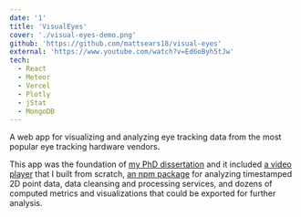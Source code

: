 ```yaml
---
date: '1'
title: 'VisualEyes'
cover: './visual-eyes-demo.png'
github: 'https://github.com/mattsears18/visual-eyes'
external: 'https://www.youtube.com/watch?v=Ed6oByh5tJw'
tech:
  - React
  - Meteor
  - Vercel
  - Plotly
  - jStat
  - MongoDB
---
```


A web app for visualizing and analyzing eye tracking data from the most popular eye tracking hardware vendors.

This app was the foundation of [my PhD dissertation](https://www.researchgate.net/publication/343178511_Advanced_Eye_Tracking_Analysis_for_Investigating_Construction_Craft_Professional_Interactions_with_2D_Drawings) and it included [a video player](https://www.youtube.com/watch?v=Ed6oByh5tJw) that I built from scratch, [an npm package](https://www.npmjs.com/package/time-hulls) for analyzing timestamped 2D point data, data cleansing and processing services, and dozens of computed metrics and visualizations that could be exported for further analysis.

<!-- A minimal, dark blue theme for VS Code, Sublime Text, Atom, iTerm, and more. Available on [Visual Studio Marketplace](https://marketplace.visualstudio.com/items?itemName=brittanychiang.halcyon-vscode), [Package Control](https://packagecontrol.io/packages/Halcyon%20Theme), [Atom Package Manager](https://atom.io/themes/halcyon-syntax), and [npm](https://www.npmjs.com/package/hyper-halcyon-theme). -->

